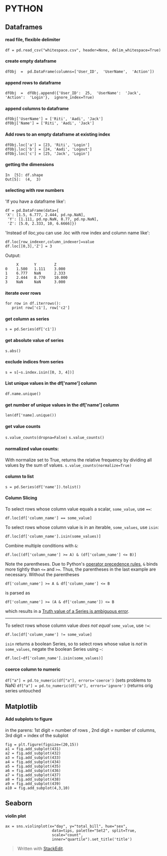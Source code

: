 

# PYTHON
## Dataframes

#### read file, flexible delimiter
`df = pd.read_csv("whitespace.csv", header=None, delim_whitespace=True)`

#### create empty dataframe
`dfObj  =  pd.DataFrame(columns=['User_ID',  'UserName',  'Action'])`
#### append rows to dataframe
`dfObj  =  dfObj.append({'User_ID':  25,  'UserName':  'Jack',  'Action':  'Login'},  ignore_index=True)`

#### append columns to dataframe
```
dfObj['UserName'] = ['Riti', 'Aadi', 'Jack']
dfObj['Name'] = ['Riti', 'Aadi', 'Jack']
```
#### Add rows to an empty dataframe at existing index
```
dfObj.loc['a'] = [23, 'Riti', 'Login']
dfObj.loc['b'] = [24, 'Aadi', 'Logout']
dfObj.loc['c'] = [25, 'Jack', 'Login']
```


#### getting the dimensions
```
In  [5]: df.shape
Out[5]:  (4,  3)
```
#### selecting with row numbers
'If you have a dataframe like':
```
df = pd.DataFrame(data={
'X': [1.5, 6.777, 2.444, pd.np.NaN],
 'Y': [1.111, pd.np.NaN, 8.77, pd.np.NaN], 
 'Z': [5.0, 2.333, 10, 6.6666]})
```
'Instead of iloc,you can use .loc with row index and column name like':
```
df.loc[row_indexer,column_indexer]=value
df.loc[[0,3],'Z'] = 3
```
Output:
```
     X       Y        Z
0    1.500   1.111    3.000
1    6.777   NaN      2.333
2    2.444   8.770    10.000
3    NaN     NaN      3.000
```
#### iterate over rows 
```
for row in df.iterrows():
   print row['c1'], row['c2']
```

#### get column as series
`s = pd.Series(df['c1'])`
#### get absolute value of series
`s.abs()`

#### exclude indices from series
`s = s[~s.index.isin([0, 3, 4])]`

#### List unique values in the df['name'] column
`df.name.unique()`
#### get number of unique values in the df['name'] column
`len(df['name].unique()) `
#### get value counts
`s.value_counts(dropna=False)`
`s.value_counts()`
#### normalized value counts:
With normalize set to True, returns the relative frequency by dividing all values by the sum of values.
`s.value_counts(normalize=True)`
#### column to list
`s = pd.Series(df['name']).tolist()`

#### Column Slicing
To select rows whose column value equals a scalar,  `some_value`, use  `==`:
```
df.loc[df['column_name'] == some_value]
```
To select rows whose column value is in an iterable,  `some_values`, use  `isin`:
```
df.loc[df['column_name'].isin(some_values)]
```
Combine multiple conditions with  `&`:
```
df.loc[(df['column_name'] >= A) & (df['column_name'] <= B)]
```
Note the parentheses. Due to Python's  [operator precedence rules](https://docs.python.org/3/reference/expressions.html#operator-precedence),  `&`  binds more tightly than  `<=`  and  `>=`. Thus, the parentheses in the last example are necessary. Without the parentheses
```
df['column_name'] >= A & df['column_name'] <= B
```
is parsed as
```
df['column_name'] >= (A & df['column_name']) <= B
```
which results in a  [Truth value of a Series is ambiguous error](https://stackoverflow.com/questions/36921951/truth-value-of-a-series-is-ambiguous-use-a-empty-a-bool-a-item-a-any-o).

----------

To select rows whose column value  _does not equal_  `some_value`, use  `!=`:

```
df.loc[df['column_name'] != some_value]
```

`isin`  returns a boolean Series, so to select rows whose value is  _not_  in  `some_values`, negate the boolean Series using  `~`:

```
df.loc[~df['column_name'].isin(some_values)]
```

#### coerce column to numeric
`df["a"] = pd.to_numeric(df["a"], errors='coerce')`
(sets problems to NaN)
`df["a"] = pd.to_numeric(df["a"], errors='ignore')` 
(returns orig series untouched




## Matplotlib
#### Add subplots to figure
in the parens: 1st digit = number of rows , 2nd digit = number of columns, 3rd digit = index of the subplot
```
fig = plt.figure(figsize=(20,15))
a1 = fig.add_subplot(431)
a2 = fig.add_subplot(432)
a3 = fig.add_subplot(433)
a4 = fig.add_subplot(434)
a5 = fig.add_subplot(435)
a6 = fig.add_subplot(436)
a7 = fig.add_subplot(437)
a8 = fig.add_subplot(438)
a9 = fig.add_subplot(439)
a10 = fig.add_subplot(4,3,10) 
```







## Seaborn
#### violin plot
```
ax = sns.violinplot(x="day", y="total_bill", hue="sex",
                     data=tips, palette="Set2", split=True,
                     scale="count", 
                     inner="quartile").set_title('title')
```



> Written with [StackEdit](https://stackedit.io/).
